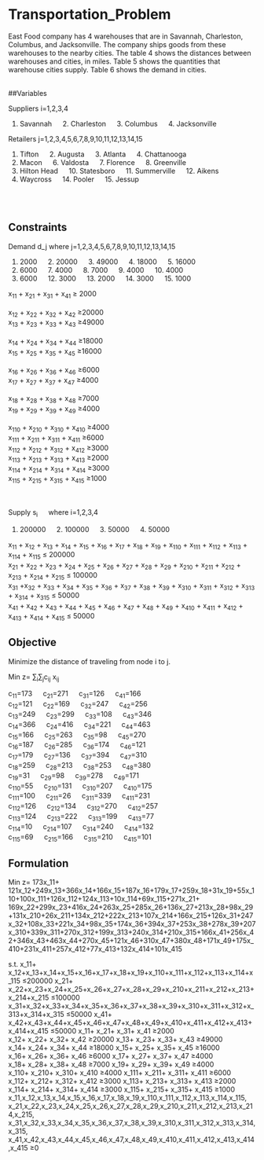 # Transportation_Problem

East Food company has 4 warehouses that are in Savannah, Charleston, Columbus, and Jacksonville.  The company ships goods from these warehouses to the nearby cities.  The table 4 shows the distances between warehouses and cities, in miles.  Table 5 shows the quantities that warehouse cities supply.  Table 6 shows the demand in cities. <br /> <br />

##Variables

Suppliers	i=1,2,3,4
  1. Savannah	&emsp;	2. Charleston	&emsp;	3. Columbus	&emsp;	4. Jacksonville

Retailers	j=1,2,3,4,5,6,7,8,9,10,11,12,13,14,15
  1. Tifton	&emsp;	2. Augusta	&emsp;	3. Atlanta	&emsp;	4. Chattanooga
  5. Macon	&emsp;	6. Valdosta	&emsp;	7. Florence	&emsp;	8. Greenville
  9. Hilton Head	&emsp; 10. Statesboro	&emsp; 11. Summerville	&emsp; 12. Aikens
  13. Waycross	&emsp; 14. Pooler		&emsp; 15. Jessup

<br /> <br />
## Constraints

Demand	d_j where j=1,2,3,4,5,6,7,8,9,10,11,12,13,14,15
1. 2000	&emsp; 2. 20000	&emsp; 3. 49000	&emsp; 4. 18000	&emsp; 5. 16000
6. 6000	&emsp; 7. 4000	&emsp; 8. 7000	&emsp; 9. 4000	&emsp; 10. 4000
11. 6000	&emsp; 12. 3000	&emsp; 13. 2000	&emsp; 14. 3000	&emsp; 15. 1000

x<sub>11</sub> + x<sub>21</sub> + x<sub>31</sub> + x<sub>41</sub>  ≥ 2000 <br />	
x<sub>12</sub> + x<sub>22</sub> + x<sub>32</sub> + x<sub>42</sub>  ≥20000 <br />
x<sub>13</sub> + x<sub>23</sub> + x<sub>33</sub> + x<sub>43</sub>  ≥49000 <br />		
x<sub>14</sub> + x<sub>24</sub> + x<sub>34</sub> + x<sub>44</sub>  ≥18000 <br />
x<sub>15</sub> + x<sub>25</sub> + x<sub>35</sub> + x<sub>45</sub>  ≥16000 <br />		
x<sub>16</sub> + x<sub>26</sub> + x<sub>36</sub> + x<sub>46</sub>  ≥6000 <br />
x<sub>17</sub> + x<sub>27</sub> + x<sub>37</sub> + x<sub>47</sub>  ≥4000 <br />		
x<sub>18</sub> + x<sub>28</sub> + x<sub>38</sub> + x<sub>48</sub>  ≥7000 <br />
x<sub>19</sub> + x<sub>29</sub> + x<sub>39</sub> + x<sub>49</sub>  ≥4000 <br />		
x<sub>110</sub> + x<sub>210</sub> + x<sub>310</sub> + x<sub>410</sub>  ≥4000 <br />
x<sub>111</sub> + x<sub>211</sub> + x<sub>311</sub> + x<sub>411</sub>  ≥6000 <br />
x<sub>112</sub> + x<sub>212</sub> + x<sub>312</sub> + x<sub>412</sub>  ≥3000 <br />
x<sub>113</sub> + x<sub>213</sub> + x<sub>313</sub> + x<sub>413</sub>  ≥2000 <br />	
x<sub>114</sub> + x<sub>214</sub> + x<sub>314</sub> + x<sub>414</sub>  ≥3000 <br />
x<sub>115</sub> + x<sub>215</sub> + x<sub>315</sub> + x<sub>415</sub>  ≥1000 <br />
<br /> <br />

Supply	s<sub>i</sub> &emsp; where i=1,2,3,4
1. 200000	&emsp; 2. 100000	&emsp; 3. 50000	&emsp; 4. 50000

x<sub>11</sub> + x<sub>12</sub> + x<sub>13</sub> + x<sub>14</sub> + x<sub>15</sub> + x<sub>16</sub> + x<sub>17</sub> + x<sub>18</sub> + x<sub>19</sub> + x<sub>110</sub> + x<sub>111</sub> + x<sub>112</sub> + x<sub>113</sub> + x<sub>114</sub> + x<sub>115</sub>  ≤ 200000 <br /> 
x<sub>21</sub> + x<sub>22</sub> + x<sub>23</sub> + x<sub>24</sub> + x<sub>25</sub> + x<sub>26</sub> + x<sub>27</sub> + x<sub>28</sub> + x<sub>29</sub> + x<sub>210</sub> + x<sub>211</sub> + x<sub>212</sub> + x<sub>213</sub> + x<sub>214</sub> + x<sub>215</sub>  ≤ 100000 <br /> 
x<sub>31</sub> +x<sub>32</sub> + x<sub>33</sub> + x<sub>34</sub> + x<sub>35</sub> + x<sub>36</sub> + x<sub>37</sub> + x<sub>38</sub> + x<sub>39</sub> + x<sub>310</sub> + x<sub>311</sub> + x<sub>312</sub> + x<sub>313</sub> + x<sub>314</sub> + x<sub>315</sub> ≤ 50000 <br /> 
x<sub>41</sub> + x<sub>42</sub> + x<sub>43</sub> + x<sub>44</sub> + x<sub>45</sub> + x<sub>46</sub> + x<sub>47</sub> + x<sub>48</sub> + x<sub>49</sub> + x<sub>410</sub> + x<sub>411</sub> + x<sub>412</sub> + x<sub>413</sub> + x<sub>414</sub> + x<sub>415</sub> ≤ 50000 <br /> 


## Objective

Minimize the distance of traveling from node i to j.

Min z= ∑<sub>i</sub>∑<sub>j</sub>c<sub>ij</sub> x<sub>ij</sub> 

c<sub>11</sub>=173 	&emsp; c<sub>21</sub>=271	&emsp; c<sub>31</sub>=126	&emsp; c<sub>41</sub>=166 <br />
c<sub>12</sub>=121 	&emsp; c<sub>22</sub>=169	&emsp; c<sub>32</sub>=247	&emsp; c<sub>42</sub>=256 <br />
c<sub>13</sub>=249 	&emsp; c<sub>23</sub>=299	&emsp; c<sub>33</sub>=108	&emsp; c<sub>43</sub>=346 <br />
c<sub>14</sub>=366 	&emsp; c<sub>24</sub>=416	&emsp; c<sub>34</sub>=221	&emsp; c<sub>44</sub>=463 <br />
c<sub>15</sub>=166 	&emsp; c<sub>25</sub>=263	&emsp; c<sub>35</sub>=98	&emsp; c<sub>45</sub>=270 <br />
c<sub>16</sub>=187 	&emsp; c<sub>26</sub>=285	&emsp; c<sub>36</sub>=174	&emsp; c<sub>46</sub>=121 <br />
c<sub>17</sub>=179 	&emsp; c<sub>27</sub>=136	&emsp; c<sub>37</sub>=394	&emsp; c<sub>47</sub>=310 <br />
c<sub>18</sub>=259 	&emsp; c<sub>28</sub>=213	&emsp; c<sub>38</sub>=253	&emsp; c<sub>48</sub>=380 <br />
c<sub>19</sub>=31 	&emsp; c<sub>29</sub>=98	&emsp; c<sub>39</sub>=278	&emsp; c<sub>49</sub>=171 <br />
c<sub>110</sub>=55 	&emsp; c<sub>210</sub>=131	&emsp; c<sub>310</sub>=207	&emsp; c<sub>410</sub>=175 <br />
c<sub>111</sub>=100 &emsp; c<sub>211</sub>=26	&emsp; c<sub>311</sub>=339	&emsp; c<sub>411</sub>=231 <br />
c<sub>112</sub>=126 &emsp; c<sub>212</sub>=134	&emsp; c<sub>312</sub>=270	&emsp; c<sub>412</sub>=257 <br />
c<sub>113</sub>=124 &emsp; c<sub>213</sub>=222	&emsp; c<sub>313</sub>=199	&emsp; c<sub>413</sub>=77 <br />
c<sub>114</sub>=10 	&emsp; c<sub>214</sub>=107	&emsp; c<sub>314</sub>=240	&emsp; c<sub>414</sub>=132 <br />
c<sub>115</sub>=69 	&emsp; c<sub>215</sub>=166	&emsp; c<sub>315</sub>=210	&emsp; c<sub>415</sub>=101 <br />

## Formulation

Min z= 173x_11+ 121x_12+249x_13+366x_14+166x_15+187x_16+179x_17+259x_18+31x_19+55x_110+100x_111+126x_112+124x_113+10x_114+69x_115+271x_21+ 169x_22+299x_23+416x_24+263x_25+285x_26+136x_27+213x_28+98x_29+131x_210+26x_211+134x_212+222x_213+107x_214+166x_215+126x_31+247x_32+108x_33+221x_34+98x_35+174x_36+394x_37+253x_38+278x_39+207x_310+339x_311+270x_312+199x_313+240x_314+210x_315+166x_41+256x_42+346x_43+463x_44+270x_45+121x_46+310x_47+380x_48+171x_49+175x_410+231x_411+257x_412+77x_413+132x_414+101x_415

s.t.
x_11+ x_12+x_13+x_14+x_15+x_16+x_17+x_18+x_19+x_110+x_111+x_112+x_113+x_114+x_115  ≤200000 
x_21+ x_22+x_23+x_24+x_25+x_26+x_27+x_28+x_29+x_210+x_211+x_212+x_213+x_214+x_215  ≤100000 
x_31+x_32+x_33+x_34+x_35+x_36+x_37+x_38+x_39+x_310+x_311+x_312+x_313+x_314+x_315  ≤50000 
x_41+ x_42+x_43+x_44+x_45+x_46+x_47+x_48+x_49+x_410+x_411+x_412+x_413+x_414+x_415  ≤50000 
x_11+ x_21+ x_31+ x_41  ≥2000 		
x_12+ x_22+ x_32+ x_42  ≥20000 
x_13+ x_23+ x_33+ x_43  ≥49000 		
x_14+ x_24+ x_34+ x_44  ≥18000 
x_15+ x_25+ x_35+ x_45  ≥16000 		
x_16+ x_26+ x_36+ x_46  ≥6000 
x_17+ x_27+ x_37+ x_47  ≥4000 		
x_18+ x_28+ x_38+ x_48  ≥7000 
x_19+ x_29+ x_39+ x_49  ≥4000 		
x_110+ x_210+ x_310+ x_410  ≥4000 
x_111+ x_211+ x_311+ x_411  ≥6000	
x_112+ x_212+ x_312+ x_412  ≥3000 
x_113+ x_213+ x_313+ x_413  ≥2000	
x_114+ x_214+ x_314+ x_414  ≥3000 
x_115+ x_215+ x_315+ x_415  ≥1000 
x_11,x_12,x_13,x_14,x_15,x_16,x_17,x_18,x_19,x_110,x_111,x_112,x_113,x_114,x_115, 
x_21,x_22,x_23,x_24,x_25,x_26,x_27,x_28,x_29,x_210,x_211,x_212,x_213,x_214,x_215, 
x_31,x_32,x_33,x_34,x_35,x_36,x_37,x_38,x_39,x_310,x_311,x_312,x_313,x_314,x_315, 
x_41,x_42,x_43,x_44,x_45,x_46,x_47,x_48,x_49,x_410,x_411,x_412,x_413,x_414,x_415   ≥0  

